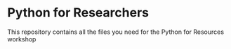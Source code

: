 # Python for Researchers

This repository contains all the files you need for the Python for Resources workshop	
